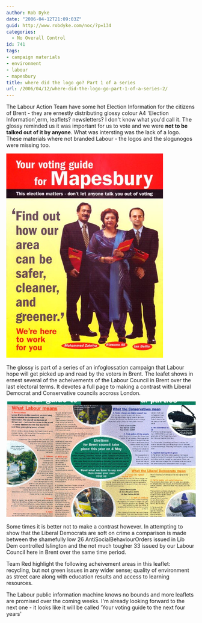 ```yaml
---
author: Rob Dyke
date: "2006-04-12T21:09:03Z"
guid: http://www.robdyke.com/noc/?p=134
categories:
  - No Overall Control
id: 741
tags:
- campaign materials
- environment
- labour
- mapesbury
title: where did the logo go? Part 1 of a series
url: /2006/04/12/where-did-the-logo-go-part-1-of-a-series-2/
---
```

The Labour Action Team have some hot Election Information for the citizens of Brent - they are ernestly distributing glossy colour A4 'Election Information',erm, leaflets? newsletters? I don't know what you'd call it. The glossy reminded us it was important for us to vote and we were **not to be talked out of it by anyone**. What was intersting was the lack of a logo. These materials where not branded Labour - the logos and the slogunogos were missing too.

<a title="Labour Voting Guide Front Page" rel="attachment" href="http://www.robdyke.com/bec/?attachment_id=86"><img alt="Labour Voting Guide Front Page" src="/pubfiles/2006/04/labour-voteguide-front-1.jpg" /></a>

<a></a>

The glossy is part of a series of an infoglossation campaign that Labour hope will get picked up and read by the voters in Brent. The leafet shows in ernest several of the acheivements of the Labour Council in Brent over the last electoral terms. It devotes a full page to making a contrast with Liberal Democrat and Conservative councils accross London.

<a title="Labour Voting Guide Centre Page" rel="attachment" href="http://www.robdyke.com/bec/?attachment_id=87"><img alt="Labour Voting Guide Centre Page" src="/pubfiles/2006/04/labour-voteguide-centre-1.jpg" /></a>

Some times it is better not to make a contrast however. In attempting to show that the Liberal Democrats are soft on crime a comparison is made between the shamefully low 26 AntiSocialBehaviourOrders issued in Lib Dem controlled Islington and the not much tougher 33 issued by our Labour Council here in Brent over the same time period.
  
Team Red highlight the following acheivement areas in this leaflet: recycling, but not green issues in any wider sense; quality of environment as street care along with education results and access to learning resources.

The Labour public information machine knows no bounds and more leaflets are promised over the coming weeks. I'm already looking forward to the next one - it looks like it will be called 'Your voting guide to the next four years'